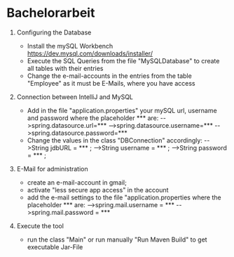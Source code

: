 # Bachelorarbeit

1) Configuring the Database
   - Install the mySQL Workbench https://dev.mysql.com/downloads/installer/
   - Execute the SQL Queries from the file "MySQLDatabase" to create all tables with their entries
   - Change the e-mail-accounts in the entries from the table "Employee" as it must be E-Mails, where you have access

2) Connection between IntelliJ and MySQL
   - Add in the file "application.properties" your mySQL url, username and password where the placeholder *** are:
        -->spring.datasource.url=***
        -->spring.datasource.username=***
        -->spring.datasource.password=***
   - Change the values in the class "DBConnection" accordingly:
        -->String jdbURL = *** ;
        -->String username = *** ;
        -->String password = *** ;
3) E-Mail for administration
   - create an e-mail-account in gmail; 
   - activate "less secure app access" in the account
   - add the e-mail settings to the file "application.properties where the placeholder *** are:
         -->spring.mail.username = ***
         -->spring.mail.password = ***
4) Execute the tool
   - run the class "Main" or run manually "Run Maven Build" to get executable Jar-File
